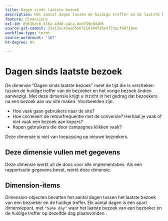 ```yaml
---
title: Dagen sinds laatste bezoek
description: Het aantal dagen tussen de huidige treffer en de laatste keer dat ze zijn bezocht.
feature: Dimensions
exl-id: 8063bdc6-516a-4dd0-a4ca-ded739e8d406
source-git-commit: 35413ac43eed5ab7218794f26e4753acf08f18ee
workflow-type: tm+mt
source-wordcount: '167'
ht-degree: 0%

---
```


# Dagen sinds laatste bezoek

De dimensie &quot;Dagen sinds laatste bezoek&quot; meet de tijd die is verstreken tussen de huidige treffer van de bezoeker en het vorige bezoek (indien aanwezig). Met deze dimensie krijgt u inzicht in het gedrag dat bezoekers na een bezoek aan uw site maken. Voorbeelden zijn:

* Hoe vaak gaan gebruikers naar de site?
* Hoe correleert de retourfrequentie met de conversie? Herhaal je vaak of niet vaak een bezoek aan kopers?
* Kopen gebruikers die door campagnes klikken vaak?

Deze dimensie is niet van toepassing op nieuwe bezoekers.

## Deze dimensie vullen met gegevens

Deze dimensie werkt uit de doos voor alle implementaties. Als een rapportsuite gegevens bevat, werkt deze dimensie.

## Dimension-items

Dimension-objecten bevatten het aantal dagen tussen het laatste bezoek van een bezoeker en de huidige treffer. Elk aantal dagen is een apart dimensiepunt, met `"Same day"` waar het laatste bezoek van een bezoeker en de huidige treffer op dezelfde dag plaatsvonden .
